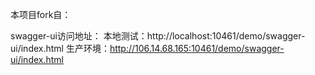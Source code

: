 本项目fork自：

swagger-ui访问地址：
本地测试：http://localhost:10461/demo/swagger-ui/index.html
生产环境：http://106.14.68.165:10461/demo/swagger-ui/index.html